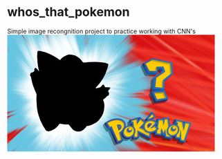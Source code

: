 # whos_that_pokemon
Simple image recongnition project to practice working with CNN's
![Pokemon Silhouette](https://github.com/JayJJamesJr/whos_that_pokemon/blob/main/pokemon_silhouette.jpg)
